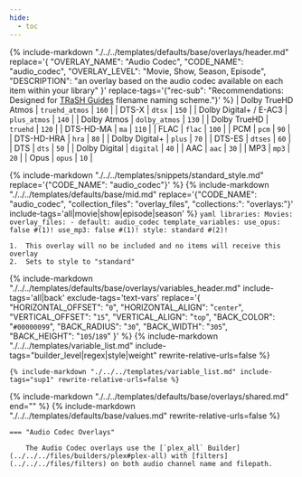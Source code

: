 ```yaml
---
hide:
  - toc
---
```

{%
    include-markdown "./../../templates/defaults/base/overlays/header.md"
    replace='{
        "OVERLAY_NAME": "Audio Codec", 
        "CODE_NAME": "audio_codec",
        "OVERLAY_LEVEL": "Movie, Show, Season, Episode",
        "DESCRIPTION": "an overlay based on the audio codec available on each item within your library"
    }'
    replace-tags='{"rec-sub": "Recommendations: Designed for [TRaSH Guides](https://trash-guides.info/) filename naming scheme."}'
%}
| Dolby TrueHD Atmos     | `truehd_atmos` | `160`  |
| DTS-X                  | `dtsx`         | `150`  |
| Dolby Digital+ / E-AC3 | `plus_atmos`   | `140`  |
| Dolby Atmos            | `dolby_atmos`  | `130`  |
| Dolby TrueHD           | `truehd`       | `120`  |
| DTS-HD-MA              | `ma`           | `110`  |
| FLAC                   | `flac`         | `100`  |
| PCM                    | `pcm`          | `90`   |
| DTS-HD-HRA             | `hra`          | `80`   |
| Dolby Digital+         | `plus`         | `70`   |
| DTS-ES                 | `dtses`        | `60`   |
| DTS                    | `dts`          | `50`   |
| Dolby Digital          | `digital`      | `40`   |
| AAC                    | `aac`          | `30`   |
| MP3                    | `mp3`          | `20`   |
| Opus                   | `opus`         | `10`   |

{% include-markdown "./../../templates/snippets/standard_style.md" replace='{"CODE_NAME": "audio_codec"}' %}
{% 
    include-markdown "./../../templates/defaults/base/mid.md" 
    replace='{"CODE_NAME": "audio_codec", "collection_files": "overlay_files", "collections:": "overlays:"}' 
    include-tags='all|movie|show|episode|season' 
%}
    ```yaml
    libraries:
      Movies:
        overlay_files:
          - default: audio_codec
            template_variables:
              use_opus: false #(1)!
              use_mp3: false #(1)!
              style: standard #(2)!
    ```

    1.  This overlay will no be included and no items will receive this overlay
    2.  Sets to style to "standard"

{% 
    include-markdown "./../../templates/defaults/base/overlays/variables_header.md"
    include-tags='all|back'
    exclude-tags='text-vars'
    replace='{
        "HORIZONTAL_OFFSET": "`0`",
        "HORIZONTAL_ALIGN": "`center`",
        "VERTICAL_OFFSET": "`15`",
        "VERTICAL_ALIGN": "`top`",
        "BACK_COLOR": "`#00000099`",
        "BACK_RADIUS": "`30`",
        "BACK_WIDTH": "`305`",
        "BACK_HEIGHT": "`105`/`189`"
    }'
%}
    {%
        include-markdown "./../../templates/variable_list.md"
        include-tags="builder_level|regex|style|weight"
        rewrite-relative-urls=false
    %}

    {% include-markdown "./../../templates/variable_list.md" include-tags="sup1" rewrite-relative-urls=false %}

{% include-markdown "./../../templates/defaults/base/overlays/shared.md" end="<!--text-variables-->" %}
{% include-markdown "./../../templates/defaults/base/values.md" rewrite-relative-urls=false %}

    === "Audio Codec Overlays"
    
        The Audio Codec overlays use the [`plex_all` Builder](../../../files/builders/plex#plex-all) with [filters](../../../files/filters) on both audio channel name and filepath.
